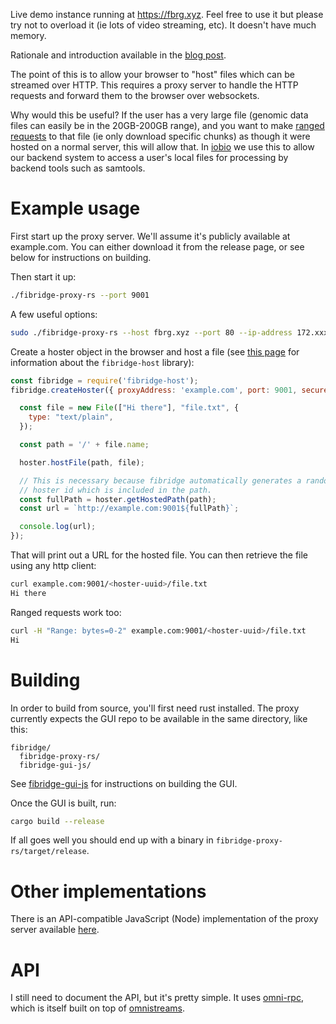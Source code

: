 Live demo instance running at https://fbrg.xyz. Feel free to use it but please try
not to overload it (ie lots of video streaming, etc). It doesn't have much memory.

Rationale and introduction available in the
[blog post](http://iobio.io/2019/06/12/introducing-fibridge/).

The point of this is to allow your browser to "host" files which can be
streamed over HTTP. This requires a proxy server to handle the HTTP requests
and forward them to the browser over websockets.

Why would this be useful? If the user has a very large file (genomic data files
can easily be in the 20GB-200GB range), and you want to make
[ranged requests](https://developer.mozilla.org/en-US/docs/Web/HTTP/Range_requests)
to that file (ie only download specific chunks) as though it were hosted on a
normal server, this will allow that. In [iobio](http://iobio.io/) we use this
to allow our backend system to access a user's local files for processing by
backend tools such as samtools.

# Example usage

First start up the proxy server. We'll assume it's publicly available at
example.com. You can either download it from the release page, or see
below for instructions on building.

Then start it up:

```bash
./fibridge-proxy-rs --port 9001
```

A few useful options:

```bash
sudo ./fibridge-proxy-rs --host fbrg.xyz --port 80 --ip-address 172.xxx.x.x --key keyfile.pem --cert certfile.pem --secure-port 443
```

Create a hoster object in the browser and host a file (see
[this page](https://github.com/anderspitman/fibridge-host-js) for information
about the `fibridge-host` library):

```javascript
const fibridge = require('fibridge-host');
fibridge.createHoster({ proxyAddress: 'example.com', port: 9001, secure: false }).then((hoster) => {

  const file = new File(["Hi there"], "file.txt", {
    type: "text/plain",
  });

  const path = '/' + file.name;

  hoster.hostFile(path, file);

  // This is necessary because fibridge automatically generates a randomized
  // hoster id which is included in the path.
  const fullPath = hoster.getHostedPath(path);
  const url = `http://example.com:9001${fullPath}`;

  console.log(url);
});
```

That will print out a URL for the hosted file. You can then retrieve the file
using any http client:

```bash
curl example.com:9001/<hoster-uuid>/file.txt
Hi there
```

Ranged requests work too:
```bash
curl -H "Range: bytes=0-2" example.com:9001/<hoster-uuid>/file.txt
Hi
```

# Building
In order to build from source, you'll first need rust installed. The proxy currently expects
the GUI repo to be available in the same directory, like this:

```
fibridge/
  fibridge-proxy-rs/
  fibridge-gui-js/
```
  
See [fibridge-gui-js](https://github.com/anderspitman/fibridge-gui-js) for instructions
on building the GUI.

Once the GUI is built, run:

```bash
cargo build --release
```

If all goes well you should end up with a binary in `fibridge-proxy-rs/target/release`.

# Other implementations
There is an API-compatible JavaScript (Node) implementation of the proxy server
available
[here](https://github.com/anderspitman/fibridge-proxy-js).

# API
I still need to document the API, but it's pretty simple. It uses
[omni-rpc](https://github.com/omnistreams/omni-rpc-spec), which is
itself built on top of
[omnistreams](https://github.com/omnistreams/omnistreams-spec).
